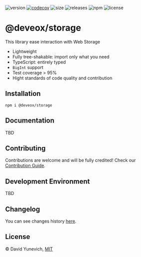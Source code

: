 ![version](https://img.shields.io/npm/v/@deveox/storage?label=Version) [![codecov](https://codecov.io/gh/deveox/storage/branch/main/graph/badge.svg?token=TSPKNXWIWB)](https://codecov.io/gh/deveox/storage) ![size](https://img.shields.io/bundlephobia/minzip/@deveox/storage?label=Size) ![releases](https://img.shields.io/github/downloads/deveox/storage/total?label=GitHub%20Downloads) ![npm](https://img.shields.io/npm/dm/@deveox/storage?label=Downloads) ![license](https://img.shields.io/github/license/deveox/storage?label=License)

# @deveox/storage

This library ease interaction with Web Storage

- Lightweight
- Fully tree-shakable: import only what you need
- TypeScript: entirely typed
- `BigInt` support
- Test coverage > 95%
- Hight standards of code quality and contribution

## Installation

```shell
npm i @deveox/storage

```

## Documentation

TBD

## Contributing

Contributions are welcome and will be fully credited! Check our [Contribution Guide](https://github.com/deveox/.github/blob/d164dff052059540a3e50d9c1600da16e01f0937/CONTRIBUTING.md).

## Development Environment

TBD

## Changelog

You can see changes history [here](CHANGELOG.md).

## License

&copy; David Yunevich, [MIT](LICENSE)
